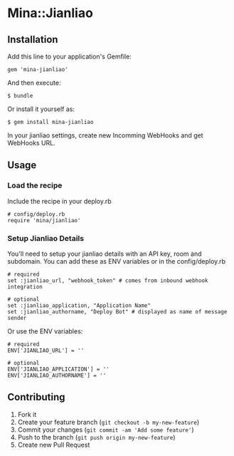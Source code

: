 # Mina::Jianliao

## Installation

Add this line to your application's Gemfile:

    gem 'mina-jianliao'

And then execute:

    $ bundle

Or install it yourself as:

    $ gem install mina-jianliao

In your jianliao settings, create new Incomming WebHooks and get WebHooks URL.

## Usage

### Load the recipe
Include the recipe in your deploy.rb

    # config/deploy.rb
    require 'mina/jianliao'

### Setup Jianliao Details
You'll need to setup your jianliao details with an API key, room and subdomain. You can add these as ENV variables or in the config/deploy.rb

    # required
    set :jianliao_url, "webhook_token" # comes from inbound webhook integration    

    # optional
    set :jianliao_application, "Application Name"
    set :jianliao_authorname, "Deploy Bot" # displayed as name of message sender

Or use the ENV variables:

    # required
    ENV['JIANLIAO_URL'] = ''
    
    # optional
    ENV['JIANLIAO_APPLICATION'] = ''
    ENV['JIANLIAO_AUTHORNAME'] = ''

## Contributing

1. Fork it
2. Create your feature branch (`git checkout -b my-new-feature`)
3. Commit your changes (`git commit -am 'Add some feature'`)
4. Push to the branch (`git push origin my-new-feature`)
5. Create new Pull Request
